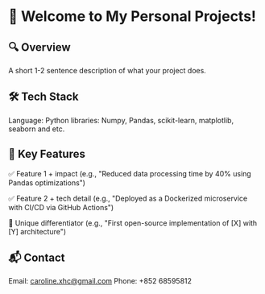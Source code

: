# 🎉 Welcome to My Personal Projects! 

## 🔍 Overview
A short 1-2 sentence description of what your project does.

## 🛠️ Tech Stack
Language: Python
libraries: Numpy, Pandas, scikit-learn, matplotlib, seaborn and etc.

## 🌟 Key Features
✅ Feature 1 + impact (e.g., "Reduced data processing time by 40% using Pandas optimizations")

✅ Feature 2 + tech detail (e.g., "Deployed as a Dockerized microservice with CI/CD via GitHub Actions")

🚀 Unique differentiator (e.g., "First open-source implementation of [X] with [Y] architecture") 

## 📬 Contact
Email: caroline.xhc@gmail.com
Phone: +852 68595812
